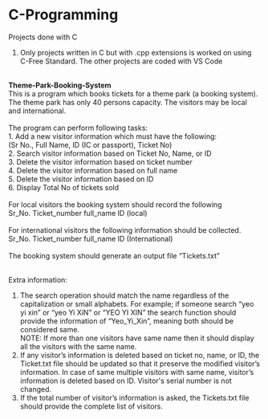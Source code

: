 # C-Programming
 Projects done with C 
1. Only projects written in C but with .cpp extensions is worked on using C-Free Standard. The other projects are coded with VS Code<br/>
<br/>
<b>Theme-Park-Booking-System</b><br/>
 This is a program which books tickets for a theme park (a booking system). The theme park has only 40 persons capacity. The visitors may be local and international. <br/><br/>
 The program can perform following tasks:<br/>
 1. Add a new visitor information which must have the following:<br/>
 (Sr No., Full Name, ID (IC or passport), Ticket No)<br/>
 2. Search visitor information based on Ticket No, Name, or ID<br/>
 3. Delete the visitor information based on ticket number<br/>
 4. Delete the visitor information based on full name<br/>
 5. Delete the visitor information based on ID<br/>
 6. Display Total No of tickets sold<br/>
<br/>
For local visitors the booking system should record the following<br/>
Sr_No. Ticket_number full_name ID (local)<br/><br/>
For international visitors the following information should be collected.<br/>
Sr_No. Ticket_number full_name ID (International)<br/><br/>
The booking system should generate an output file “Tickets.txt”<br/><br/>

Extra information: <br/>
1. The search operation should match the name regardless of the capitalization or small alphabets.
For example; if someone search “yeo yi xin” or “yeo Yi XiN” or “YEO YI XIN” the search
function should provide the information of “Yeo_Yi_Xin”, meaning both should be considered
same.<br/>
NOTE: If more than one visitors have same name then it should display all the visitors with the
same name. <br/>
2.  If any visitor’s information is deleted based on ticket no, name, or ID, the Ticket.txt file should
be updated so that it preserve the modified visitor’s information. In case of same
multiple visitors with same name, visitor’s information is deleted based on ID. Visitor's serial number is not changed.<br/>
3. If the total number of visitor’s information is asked, the Tickets.txt file should provide the
complete list of visitors.

